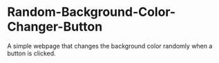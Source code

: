 # Random-Background-Color-Changer-Button
A simple webpage that changes the background color randomly when a button is clicked.
